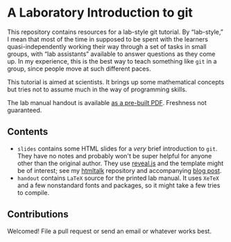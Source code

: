 # A Laboratory Introduction to git

This repository contains resources for a lab-style git tutorial. By
“lab-style,” I mean that most of the time in supposed to be spent with the
learners quasi-independently working their way through a set of tasks in small
groups, with “lab assistants” available to answer questions as they come up.
In my experience, this is the best way to teach something like `git` in a
group, since people move at such different paces.

This tutorial is aimed at scientists. It brings up some mathematical concepts
but tries not to assume much in the way of programming skills.

The lab manual handout is available [as a pre-built PDF][handoutpdf].
Freshness not guaranteed.

[handoutpdf]: http://newton.cx/~peter/files/git-lab-handout.pdf


## Contents

* `slides` contains some HTML slides for a *very* brief introduction to `git`.
  They have no notes and probably won't be super helpful for anyone other than
  the original author. They use [reveal.js] and the template might be of
  interest; see my [htmltalk] repository and accompanying [blog
  post][slideblog].
* `handout` contains `LaTeX` source for the printed lab manual. It uses
  `XeTeX` and a few nonstandard fonts and packages, so it might take a few
  tries to compile.

[reveal.js]: https://github.com/hakimel/reveal.js/
[htmltalk]: https://github.com/pkgw/htmltalk/
[slideblog]: http://newton.cx/~peter/2013/09/slides-for-scientific-talks-in-html/


## Contributions

Welcomed! File a pull request or send an email or whatever works best.
